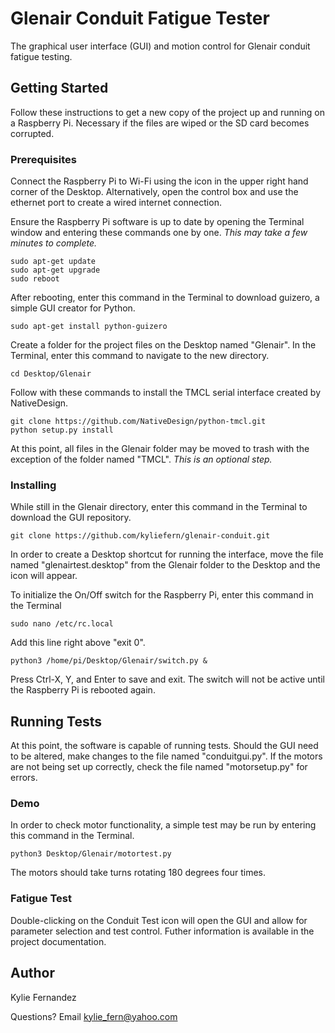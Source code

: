 # Glenair Conduit Fatigue Tester

The graphical user interface (GUI) and motion control for Glenair conduit fatigue testing.

## Getting Started

Follow these instructions to get a new copy of the project up and running on a Raspberry Pi. Necessary if the files are wiped or the SD card becomes corrupted.

### Prerequisites

Connect the Raspberry Pi to Wi-Fi using the icon in the upper right hand corner of the Desktop. Alternatively, open the control box and use the ethernet port to create a wired internet connection.

Ensure the Raspberry Pi software is up to date by opening the Terminal window and entering these commands one by one. _This may take a few minutes to complete._

    sudo apt-get update
    sudo apt-get upgrade
    sudo reboot

After rebooting, enter this command in the Terminal to download guizero, a simple GUI creator for Python.

    sudo apt-get install python-guizero

Create a folder for the project files on the Desktop named "Glenair". In the Terminal, enter this command to navigate to the new directory.

    cd Desktop/Glenair

Follow with these commands to install the TMCL serial interface created by NativeDesign.

    git clone https://github.com/NativeDesign/python-tmcl.git
    python setup.py install
    
At this point, all files in the Glenair folder may be moved to trash with the exception of the folder named "TMCL". _This is an optional step._
    
### Installing

While still in the Glenair directory, enter this command in the Terminal to download the GUI repository.

    git clone https://github.com/kyliefern/glenair-conduit.git

In order to create a Desktop shortcut for running the interface, move the file named "glenairtest.desktop" from the Glenair folder to the Desktop and the icon will appear.

To initialize the On/Off switch for the Raspberry Pi, enter this command in the Terminal

    sudo nano /etc/rc.local
    
Add this line right above "exit 0".

    python3 /home/pi/Desktop/Glenair/switch.py &
    
Press Ctrl-X, Y, and Enter to save and exit. The switch will not be active until the Raspberry Pi is rebooted again.

## Running Tests

At this point, the software is capable of running tests. Should the GUI need to be altered, make changes to the file named "conduitgui.py". If the motors are not being set up correctly, check the file named "motorsetup.py" for errors.

### Demo

In order to check motor functionality, a simple test may be run by entering this command in the Terminal.

    python3 Desktop/Glenair/motortest.py
    
The motors should take turns rotating 180 degrees four times.

### Fatigue Test

Double-clicking on the Conduit Test icon will open the GUI and allow for parameter selection and test control. Futher information is available in the project documentation.

## Author

Kylie Fernandez

Questions? Email kylie_fern@yahoo.com
